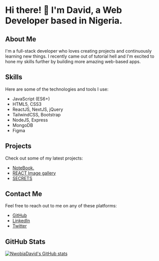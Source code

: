 # Hi there! 👋 I'm David, a Web Developer based in Nigeria.

## About Me
I'm a full-stack developer who loves creating projects and continuously learning new things. I recently came out of tutorial hell and I'm excited to hone my skills further by building more amazing web-based apps. 

## Skills
Here are some of the technologies and tools I use:

- JavaScript (ES6+)
- HTML5, CSS3
- ReactJS, NextJS, jQuery
- TailwindCSS, Bootstrap
- NodeJS, Express
- MongoDB
- Figma

## Projects
Check out some of my latest projects:

- [NoteBook.](https://notebook-nglu.onrender.com)
- [REACT Image gallery](https://aesthetic-boba-50acb6.netlify.app)
- [SECRETS](https://secret-fkvw.onrender.com)

## Contact Me
Feel free to reach out to me on any of these platforms:

- [GitHub](https://github.com/NwobiaDavid)
- [LinkedIn](https://www.linkedin.com/in/nwobia-david-a17693237/)
- [Twitter](https://twitter.com/david_nwobia)

## GitHub Stats
[![NwobiaDavid's GitHub stats](https://github-readme-stats.vercel.app/api?username=NwobiaDavid&show_icons=true&hide=&title_color=0891b2&text_color=ffffff&icon_color=0891b2&bg_color=1c1917&hide_border=true&show_icons=true)](https://github.com/NwobiaDavid)
